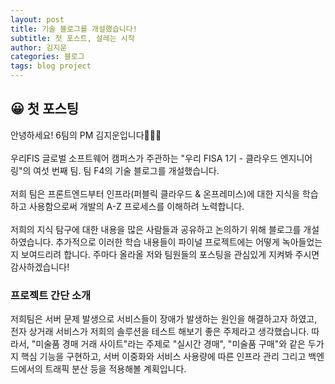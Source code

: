 ```yaml
---
layout: post
title: 기술 블로그를 개설했습니다!
subtitle: 첫 포스트, 설레는 시작
author: 김지운
categories: 블로그
tags: blog project
---
```


## 😀 첫 포스팅

안녕하세요! 6팀의 PM 김지운입니다🧑🏻‍💻  
<br>
우리FIS 글로벌 소프트웨어 캠퍼스가 주관하는 "우리 FISA 1기 - 클라우드 엔지니어링"의 여섯 번째 팀. 팀 F4의 기술 블로그를 개설했습니다.  
<br>
저희 팀은 프론트엔드부터 인프라(퍼블릭 클라우드 & 온프레미스)에 대한 지식을 학습하고 사용함으로써 개발의 A-Z 프로세스를 이해하려 노력합니다.  
<br>
저희의 지식 탐구에 대한 내용을 많은 사람들과 공유하고 논의하기 위해 블로그를 개설하였습니다. 추가적으로 이러한 학습 내용들이 파이널 프로젝트에는 어떻게 녹아들었는지 보여드리려 합니다. 주마다 올라올 저와 팀원들의 포스팅을 관심있게 지켜봐 주시면 감사하겠습니다!

### 프로젝트 간단 소개

저희팀은 서버 문제 발생으로 서비스들이 장애가 발생하는 원인을 해결하고자 하였고, 전자 상거래 서비스가 저희의 솔루션을 테스트 해보기 좋은 주제라고 생각했습니다. 따라서, "미술품 경매 거래 사이트"라는 주제로 "실시간 경매", "미술품 구매"와 같은 두가지 핵심 기능을 구현하고, 서버 이중화와 서비스 사용량에 따른 인프라 관리 그리고 백엔드에서의 트래픽 분산 등을 적용해볼 계획입니다.
